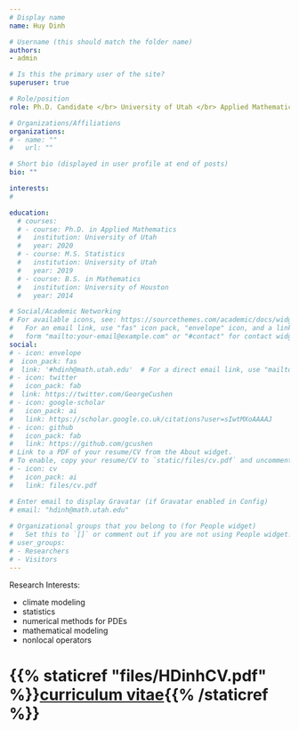 ```yaml
---
# Display name
name: Huy Dinh

# Username (this should match the folder name)
authors:
- admin

# Is this the primary user of the site?
superuser: true

# Role/position
role: Ph.D. Candidate </br> University of Utah </br> Applied Mathematics

# Organizations/Affiliations
organizations:
# - name: ""
#   url: ""

# Short bio (displayed in user profile at end of posts)
bio: ""

interests:
#

education:
  # courses:
  # - course: Ph.D. in Applied Mathematics
  #   institution: University of Utah
  #   year: 2020
  # - course: M.S. Statistics
  #   institution: University of Utah
  #   year: 2019
  # - course: B.S. in Mathematics
  #   institution: University of Houston
  #   year: 2014

# Social/Academic Networking
# For available icons, see: https://sourcethemes.com/academic/docs/widgets/#icons
#   For an email link, use "fas" icon pack, "envelope" icon, and a link in the
#   form "mailto:your-email@example.com" or "#contact" for contact widget.
social:
# - icon: envelope
#  icon_pack: fas
#  link: '#hdinh@math.utah.edu'  # For a direct email link, use "mailto:test@example.org".
# - icon: twitter
#   icon_pack: fab
#  link: https://twitter.com/GeorgeCushen
# - icon: google-scholar
#   icon_pack: ai
#   link: https://scholar.google.co.uk/citations?user=sIwtMXoAAAAJ
# - icon: github
#   icon_pack: fab
#   link: https://github.com/gcushen
# Link to a PDF of your resume/CV from the About widget.
# To enable, copy your resume/CV to `static/files/cv.pdf` and uncomment the lines below.  
# - icon: cv
#   icon_pack: ai
#   link: files/cv.pdf

# Enter email to display Gravatar (if Gravatar enabled in Config)
# email: "hdinh@math.utah.edu"
  
# Organizational groups that you belong to (for People widget)
#   Set this to `[]` or comment out if you are not using People widget.  
# user_groups:
# - Researchers
# - Visitors
---
```


Research Interests: 
<ul style="list-style-type:disc;">
  <li>climate modeling</li>
  <li>statistics</li>
  <li>numerical methods for PDEs</li>
  <li>mathematical modeling</li>
  <li>nonlocal operators</li>
</ul>

# {{% staticref "files/HDinhCV.pdf" %}}<u>curriculum vitae</u>{{% /staticref %}}